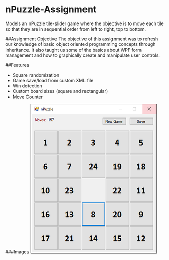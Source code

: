 # nPuzzle-Assignment
Models an nPuzzle tile-slider game where the objective is to move each tile so that they are in sequential order from left to right, top to bottom.

##Assignment Objective
The objective of this assignment was to refresh our knowledge of basic object oriented programming concepts through inheritance. It also taught us some of the basics about WPF form management and how to graphically create and manipulate user controls.

##Features
- Square randomization
- Game save/load from custom XML file
- Win detection
- Custom board sizes (square and rectangular)
- Move Counter

###Images
![Screenshot](https://github.com/UnaviaMedia/nPuzzle-Assignment/blob/master/nPuzzle%20Screenshot.png)
